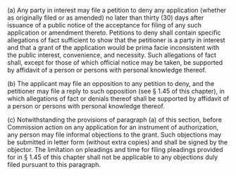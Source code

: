 (a) Any party in interest may file a petition to deny any application (whether as originally filed or as amended) no later than thirty (30) days after issuance of a public notice of the acceptance for filing of any such application or amendment thereto. Petitions to deny shall contain specific allegations of fact sufficient to show that the petitioner is a party in interest and that a grant of the application would be prima facie inconsistent with the public interest, convenience, and necessity. Such allegations of fact shall, except for those of which official notice may be taken, be supported by affidavit of a person or persons with personal knowledge thereof.

(b) The applicant may file an opposition to any petition to deny, and the petitioner may file a reply to such opposition (see § 1.45 of this chapter), in which allegations of fact or denials thereof shall be supported by affidavit of a person or persons with personal knowledge thereof.

(c) Notwithstanding the provisions of paragraph (a) of this section, before Commission action on any application for an instrument of authorization, any person may file informal objections to the grant. Such objections may be submitted in letter form (without extra copies) and shall be signed by the objector. The limitation on pleadings and time for filing pleadings provided for in § 1.45 of this chapter shall not be applicable to any objections duly filed pursuant to this paragraph.

